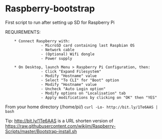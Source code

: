 # Raspberry-bootstrap

First script to run after setting up SD for Raspberry Pi

REQUIREMENTS:

		* Connect Raspberry with:
					- MicroSD card containing last Raspbian OS
					- Network cable
					- (Optional) Wifi dongle
					- Power supply

		* On Desktop, launch Menu > Raspberry Pi Configuration, then:
					- Click "Expand Filesystem"
					- Modify "Hostname" value
					- Select "To CLI" for "Boot" option
					- Modify "Hostname" value
					- Uncheck "Auto Login option"
					- Modify options on "Localisation" tab
					- Apply modifications by clicking on "OK" then "YES"


  From your home directory (/home/pi/)
  ```curl -Lo- http://bit.ly/1Te6AAS | bash```
  
  Tip:
  http://bit.ly/1Te6AAS
  is a URL shorten version of
  https://raw.githubusercontent.com/wikijm/Raspberry-Scripts/master/Bootstrap-install.sh
